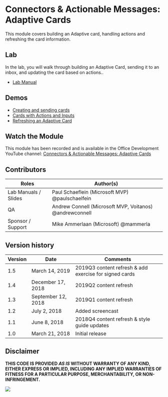 # Connectors & Actionable Messages: Adaptive Cards

This module covers building an Adaptive card, handling actions and refreshing the card information.

## Lab

In the lab, you will walk through building an Adaptive Card, sending it to an inbox, and updating the card based on actions..

- [Lab Manual](./Lab.md)

## Demos

- [Creating and sending cards](./Demos/01-CardPlayground)
- [Cards with Actions and Inputs](./Demos/02-CardWithActionAndInput)
- [Refreshing an Adaptive Card](./Demos/03-ActionableMessageWithRefreshCard)

## Watch the Module

This module has been recorded and is available in the Office Development YouTube channel: [Connectors & Actionable Messages: Adaptive Cards](https://youtu.be/X6Cs-MIefyo)

## Contributors

| Roles                | Author(s)                                               |
| -------------------- | ------------------------------------------------------- |
| Lab Manuals / Slides | Paul Schaeflein (Microsoft MVP) @paulschaelfein         |
| QA                   | Andrew Connell (Microsoft MVP, Voitanos) @andrewconnell |
| Sponsor / Support    | Mike Ammerlaan (Microsoft) @mammerla                    |

## Version history

| Version | Date               | Comments                                               |
| ------- | ------------------ | ------------------------------------------------------ |
| 1.5     | March 14, 2019     | 2019Q3 content refresh & add exercise for signed cards |
| 1.4     | December 17, 2018  | 2019Q2 content refresh                                 |
| 1.3     | September 12, 2018 | 2019Q1 content refresh                                 |
| 1.2     | July 2, 2018       | Added screencast                                       |
| 1.1     | June 8, 2018       | 2018Q4 content refresh & style guide updates           |
| 1.0     | March 21, 2018     | Initial release                                        |

## Disclaimer

**THIS CODE IS PROVIDED _AS IS_ WITHOUT WARRANTY OF ANY KIND, EITHER EXPRESS OR IMPLIED, INCLUDING ANY IMPLIED WARRANTIES OF FITNESS FOR A PARTICULAR PURPOSE, MERCHANTABILITY, OR NON-INFRINGEMENT.**

<img src="https://telemetry.sharepointpnp.com/TrainingContent/ConnectorActionableMsgs/03-adaptive-cards" />
